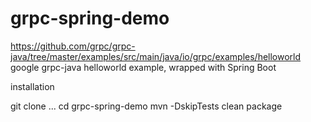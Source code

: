 # grpc-spring-demo
https://github.com/grpc/grpc-java/tree/master/examples/src/main/java/io/grpc/examples/helloworld  
google grpc-java helloworld example, wrapped with Spring Boot  
  
  
  
installation   

git clone ...
cd grpc-spring-demo
mvn -DskipTests clean package


